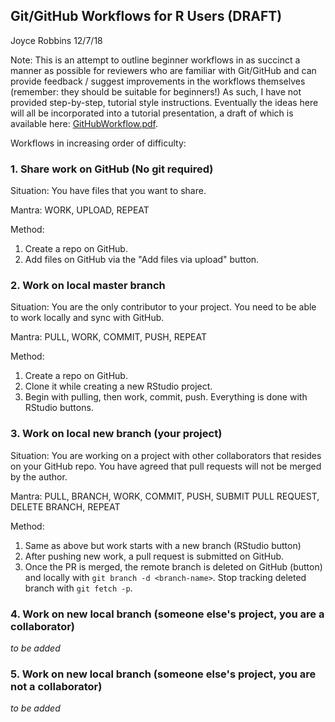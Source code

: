 ## Git/GitHub Workflows for R Users (DRAFT)

Joyce Robbins
12/7/18

Note: This is an attempt to outline beginner workflows in as succinct a manner as possible for reviewers who are familiar with Git/GitHub and can provide feedback / suggest improvements in the workflows themselves (remember: they should be suitable for beginners!) As such, I have not provided step-by-step, tutorial style instructions. Eventually the ideas here will all be incorporated into a tutorial presentation, a draft of which is available here: [GitHubWorkflow.pdf](GitHubWorkflow.pdf).


Workflows in increasing order of difficulty:

### 1. Share work on GitHub (No git required)

Situation: You have files that you want to share.

Mantra: WORK, UPLOAD, REPEAT

Method:  
1. Create a repo on GitHub.  
2. Add files on GitHub via the "Add files via upload" button.

### 2. Work on local master branch

Situation: You are the only contributor to your project. You need to be able to work locally and sync with GitHub.

Mantra: PULL, WORK, COMMIT, PUSH, REPEAT

Method:  
1. Create a repo on GitHub.  
2. Clone it while creating a new RStudio project.  
3. Begin with pulling, then work, commit, push.   Everything is done with RStudio buttons.  

### 3. Work on local new branch (your project)

Situation: You are working on a project with other collaborators that resides on your GitHub repo. You have agreed that pull requests will not be merged by the author.

Mantra: PULL, BRANCH, WORK, COMMIT, PUSH, SUBMIT PULL REQUEST, DELETE BRANCH, REPEAT

Method:  
1. Same as above but work starts with a new branch (RStudio button)  
2. After pushing new work, a pull request is submitted on GitHub.  
3. Once the PR is merged, the remote branch is deleted on GitHub (button) and locally with `git branch -d <branch-name>`. Stop tracking deleted branch with `git fetch -p`.  

### 4. Work on new local branch (someone else's project, you are a collaborator)  

*to be added*

### 5. Work on new local branch (someone else's project, you are not a collaborator)  

*to be added*


